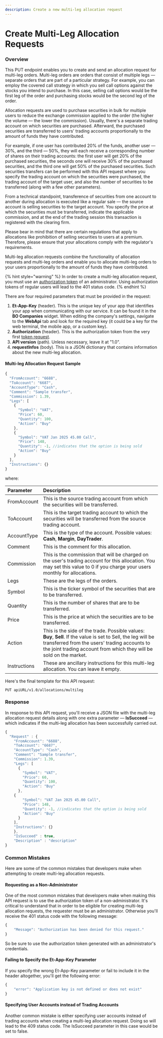 ```yaml
---
description: Create a new multi-leg allocation request
---
```


# Create Multi-Leg Allocation Requests

### Overview

This PUT endpoint enables you to create and send an allocation request for multi-leg orders. Multi-leg orders are orders that consist of multiple legs — separate orders that are part of a particular strategy. For example, you can employ the covered call strategy in which you sell call options against the stocks you intend to purchase. In this case, selling call options would be the first leg of the order and purchasing stocks would be the second leg of the order.

Allocation requests are used to purchase securities in bulk for multiple users to reduce the exchange commission applied to the order \(the higher the volume — the lower the commission\). Usually, there's a separate trading account on which securities are purchased. Afterward, the purchased securities are transferred to users' trading accounts proportionally to the amount of funds they have contributed.

For example, if one user has contributed 20% of the funds, another user — 30%, and the third — 50%, they will each receive a corresponding number of shares on their trading accounts: the first user will get 20% of the purchased securities, the seconds one will receive 30% of the purchased securities, and the third one will get 50% of the purchased securities. Such securities transfers can be performed with this API request where you specify the trading account on which the securities were purchased, the trading account of the target user, and also the number of securities to be transferred \(along with a few other parameters\).

From a technical standpoint, transference of securities from one account to another during allocation is executed like a regular sale — the source account is selling securities to the target account. You specify the price at which the securities must be transferred, indicate the applicable commission, and at the end of the trading session this transaction is registered with the clearing firm.

Please bear in mind that there are certain regulations that apply to allocations like prohibition of selling securities to users  at a premium. Therefore, please ensure that your allocations comply with the regulator's requirements.

Multi-leg allocation requests combine the functionality of allocation requests and multi-leg orders and enable you to allocate multi-leg orders to your users proportionally to the amount of funds they have contributed.

{% hint style="warning" %}
In order to create a multi-leg allocation request, you must use an [authorization token]() of an administrator. Using authorization tokens of regular users will lead to the 401 status code.
{% endhint %}

There are four required parameters that must be provided in the request:

1. **Et-App-Key** \(header\). This is the unique key of your app that identifies your app when communicating with our service. It can be found it in the **BO Companies** widget. When editing the company's settings, navigate to the **WebApi** tab and look for the required key \(it could be a key for the web terminal, the mobile app, or a custom key\).
2. **Authorization** \(header\). This is the authorization token from the very first [token request]().
3. **API version** \(path\). Unless necessary, leave it at "1.0".
4. **requestInfos** \(body\). This is a JSON dictionary that contains information about the new multi-leg allocation.

#### Multi-leg Allocation Request Sample

```javascript
{
  "FromAccount": "6688",
  "ToAccount": "6687",
  "AccountType": "Cash",
  "Comment": "Sample transfer",
  "Commission": 1.39,
  "Legs": [
    {
      "Symbol": "VAT",
      "Price": 60,
      "Quantity": 100,
      "Action": "Buy"
    },
	{
      "Symbol": "VAT Jan 2025 45.00 Call",
      "Price": 148,
      "Quantity": -1, //indicates that the option is being sold
      "Action": "Buy"
    }
  ],
  "Instructions": {}
}
```

where:

| Parameter | Description |
| :--- | :--- |
| FromAccount | This is the source trading account from which the securities will be transferred. |
| ToAccount | This is the target trading account to which the securities will be transferred from the source trading account. |
| AccountType | This is the type of the account. Possible values: **Cash**, **Margin**, **DayTrader**. |
| Comment | This is the comment for this allocation.  |
| Commission | This is the commission that will be charged on the user's trading account for this allocation. You may set this value to 0 if you charge your users monthly for allocations. |
| Legs | These are the legs of the orders. |
| Symbol | This is the ticker symbol of the securities that are to be transferred. |
| Quantity | This is the number of shares that are to be transferred. |
| Price | This is the price at which the securities are to be transferred. |
| Action | This is the side of the trade. Possible values: **Buy**, **Sell**. If the value is set to Sell, the leg will be transferred from the users' trading accounts to the joint trading account from which they will be sold on the market. |
| Instructions | These are ancillary instructions for this multi-leg allocation. You can leave it empty. |

Here's the final template for this API request:

```text
PUT apiURL/v1.0/allocations/multileg    
```

### Response

In response to this API request, you'll receive a JSON file with the multi-leg allocation request details along with one extra parameter — **IsSucceed** — which indicates if the multi-leg allocation has been successfully carried out.

```javascript
{
  "Request" : {
    "FromAccount": "6688",
    "ToAccount": "6687",
    "AccountType": "Cash",
    "Comment": "Sample transfer",
    "Commission": 1.39,
    "Legs": [
      {
        "Symbol": "VAT",
        "Price": 60,
        "Quantity": 100,
        "Action": "Buy"
      },
  	{
        "Symbol": "VAT Jan 2025 45.00 Call",
        "Price": 148,
        "Quantity": -1, //indicates that the option is being sold
        "Action": "Buy"
      }
    ],
    "Instructions": {}
    },
    "IsSucceed" : true,
    "Description" : "description"
}
```

### Common Mistakes

Here are some of the common mistakes that developers make when attempting to create multi-leg allocation requests.

#### Requesting as a Non-Administrator

One of the most common mistakes that developers make when making this API request is to use the authorization token of a non-administrator. It's critical to understand that in order to be eligible for creating multi-leg allocation requests, the requester must be an administrator. Otherwise you'll receive the 401 status code with the following message:

```javascript
{
    "Message": "Authorization has been denied for this request."
}
```

So be sure to use the authorization token generated with an administrator's credentials.

#### Failing to Specify the Et-App-Key Parameter

If you specify the wrong Et-App-Key parameter or fail to include it in the header altogether, you'll get the following error:

```javascript
{
    "error": "Application key is not defined or does not exist"
}
```

#### Specifying User Accounts instead of Trading Accounts

Another common mistake is either specifying user accounts instead of trading accounts when creating a multi-leg allocation request. Doing so will lead to the 409 status code. The IsSucceed parameter in this case would be set to false.


